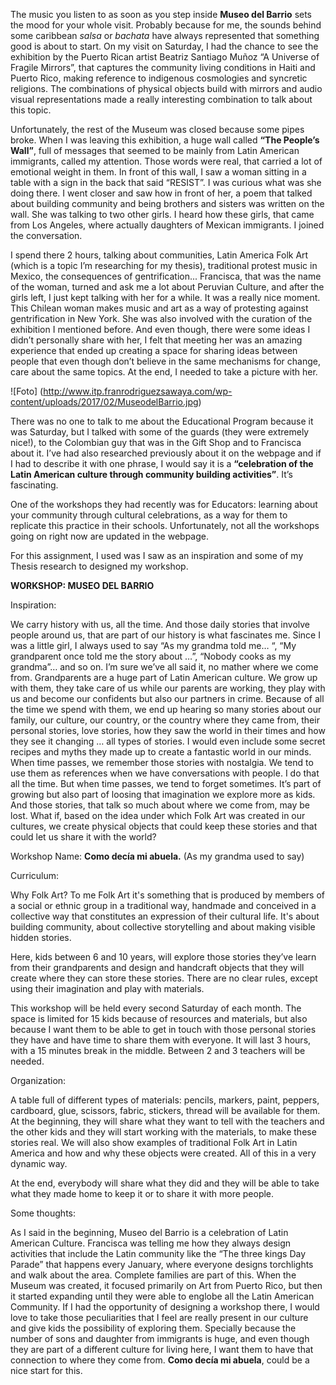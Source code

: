 The music you listen to as soon as you step inside **Museo del Barrio** sets the mood for your whole visit. Probably because for me, the sounds behind some caribbean *salsa* or *bachata* have always represented that something good is about to start. On my visit on Saturday, I had the chance to see the exhibition by the Puerto Rican artist Beatriz Santiago Muñoz “A Universe of Fragile Mirrors”, that captures the community living conditions in Haiti and Puerto Rico, making reference to indigenous cosmologies and syncretic religions. The combinations of physical objects build with mirrors and audio visual representations made a really interesting combination to talk about this topic.

Unfortunately, the rest of the Museum was closed because some pipes broke. When I was leaving this exhibition, a huge wall called **“The People’s Wall”**, full of messages that seemed to be mainly from Latin American immigrants, called my attention. Those words were real, that carried a lot of emotional weight in them. In front of this wall, I saw a woman sitting in a table with a sign in the back that said “RESIST”. I was curious what was she doing there. I went closer and saw how in front of her, a poem that talked about building community and being brothers and sisters was written on the wall. She was talking to two other girls. I heard how these girls, that came from Los Angeles, where actually daughters of Mexican immigrants. I joined the conversation.

I spend there 2 hours, talking about communities, Latin America Folk Art (which is a topic I’m researching for my thesis), traditional protest music in Mexico, the consequences of gentrification... Francisca, that was the name of the woman, turned and ask me a lot about Peruvian Culture, and after the girls left, I just kept talking with her for a while. It was a really nice moment. This Chilean woman makes music and art as a way of protesting against gentrification in New York. She was also involved with the curation of the exhibition I mentioned before. And even though, there were some ideas I didn’t personally share with her, I felt that meeting her was an amazing experience that ended up creating a space for sharing ideas between people that even though don’t believe in the same mechanisms for change, care about the same topics. At the end, I needed to take a picture with her.

![Foto] (http://www.itp.franrodriguezsawaya.com/wp-content/uploads/2017/02/MuseodelBarrio.jpg)

There was no one to talk to me about the Educational Program because it was Saturday, but I talked with some of the guards (they were extremely nice!), to the Colombian guy that was in the Gift Shop and to Francisca about it. I’ve had also researched previously about it on the webpage and if I had to describe it with one phrase, I would say it is a **“celebration of the Latin American culture through community building activities”**. It’s fascinating. 

One of the workshops they had recently was for Educators: learning about your community through cultural celebrations, as a way for them to replicate this practice in their schools. Unfortunately, not all the workshops going on right now are updated in the webpage.

For this assignment, I used was I saw as an inspiration and some of my Thesis research to designed my workshop. 

**WORKSHOP: MUSEO DEL  BARRIO**

Inspiration:

We carry history with us, all the time. And those daily stories that involve people around us, that are part of our history is what fascinates me. Since I was a little girl, I always used to say “As my grandma told me… “, “My grandparent once told me the story about …”, “Nobody cooks as my grandma”… and so on. I’m sure we’ve all said it, no mather where we come from. Grandparents are a huge part of Latin American culture. We grow up with them, they take care of us while our parents are working, they play with us and become our confidents but also our partners in crime. Because of all the time we spend with them, we end up hearing so many stories about our family, our culture, our country, or the country where they came from, their personal stories, love stories, how they saw the world in their times and how they see it changing … all types of stories. I would even include some secret recipes and myths they made up to create a fantastic world in our minds. When time passes, we remember those stories with nostalgia. We tend to use them as references when we have conversations with people. I do that all the time. But when time passes, we tend to forget sometimes. It’s part of growing but also part of loosing that imagination we explore more as kids. And those stories, that talk so much about where we come from, may be lost. What if, based on the idea under which Folk Art was created in our cultures, we create physical objects that could keep these stories and that could let us share it with the world?

Workshop Name: **Como decía mi abuela.** (As my grandma used to say)

Curriculum:

Why Folk Art? To me Folk Art it's something that is produced by members of a social or ethnic group in a traditional way, handmade and conceived in a collective way that constitutes an expression of their cultural life. It's about building community, about collective storytelling and about making visible hidden stories.

Here, kids between 6 and 10 years, will explore those stories they’ve learn from their grandparents and design and handcraft objects that they will create where they can store these stories. There are no clear rules, except using their imagination and play with materials.

This workshop will be held every second Saturday of each month. The space is limited for 15 kids because of resources and materials, but also because I want them to be able to get in touch with those personal stories they have and have time to share them with everyone. It will last 3 hours, with a 15 minutes break in the middle. Between 2 and 3 teachers will be needed.

Organization:

A table full of different types of materials: pencils, markers, paint, peppers, cardboard, glue, scissors, fabric, stickers, thread will be available for them. At the beginning, they will share what they want to tell with the teachers and the other kids and they will start working with the materials, to make these stories real. We will also show examples of traditional Folk Art in Latin America and how and why these objects were created. All of this in a very dynamic way. 

At the end, everybody will share what they did and they will be able to take what they made home to keep it or to share it with more people.

Some thoughts: 

As I said in the beginning, Museo del Barrio is a celebration of Latin American Culture. Francisca was telling me how they always design activities that include the Latin community like the “The three kings Day Parade” that happens every January, where everyone designs torchlights and walk about the area. Complete families are part of this. When the Museum was created, it focused primarily on Art from Puerto Rico, but then it started expanding until they were able to englobe all the Latin American Community. If I had the opportunity of designing a workshop there, I would love to take those peculiarities that I feel are really present in our culture and give kids the possibility of exploring them. Specially because the number of sons and daughter from immigrants is huge, and even though they are part of a different culture for living here, I want them to have that connection to where they come from. **Como decía mi abuela**, could be a nice start for this. 

